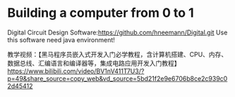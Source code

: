 # Building a computer from 0 to 1

Digital Circuit Design Software:https://github.com/hneemann/Digital.git
Use this software need java environment!

教学视频：【黑马程序员嵌入式开发入门必学教程，含计算机搭建、CPU、内存、数据总线、汇编语言和编译器等，集成电路应用开发入门教程】 https://www.bilibili.com/video/BV1nV411T7U3/?p=49&share_source=copy_web&vd_source=5bd21f2e9e6706b8ce2c939c02d45412
